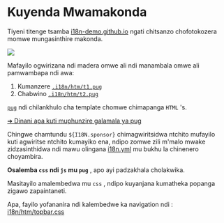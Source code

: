 # Kuyenda Mwamakonda

Tiyeni titenge tsamba [i18n-demo.github.io](//i18n-demo.github.io) ngati chitsanzo chofotokozera momwe mungasinthire makonda.

![](https://p.3ti.site/1731036697.avif)

Mafayilo ogwirizana ndi madera omwe ali ndi manambala omwe ali pamwambapa ndi awa:

1. Kumanzere [`.i18n/htm/t1.pug`](https://github.com/i18n-site/demo.i18n.site/blob/main/.i18n/htm/t1.pug)
2. Chabwino [`.i18n/htm/t2.pug`](https://github.com/i18n-site/demo.i18n.site/blob/main/.i18n/htm/t2.pug)

[`pug`](https://pugjs.org) ndi chilankhulo cha template chomwe chimapanga `HTML` 's.

[➔ Dinani apa kuti muphunzire galamala ya pug](https://pugjs.org)

Chingwe chamtundu `${I18N.sponsor}` chimagwiritsidwa ntchito mufayilo kuti agwiritse ntchito kumayiko ena, ndipo zomwe zili m'malo mwake zidzasinthidwa ndi mawu olingana [i18n.yml](https://github.com/i18n-site/demo.i18n.site/blob/main/en/i18n.yml) mu bukhu la chinenero choyambira.

**Osalemba `css` ndi `js` mu `pug`** , apo ayi padzakhala cholakwika.

Masitayilo amalembedwa mu `css` , ndipo kuyanjana kumatheka popanga zigawo zapaintaneti.

Apa, fayilo yofananira ndi kalembedwe ka navigation ndi : [i18n/htm/topbar.css](https://github.com/i18n-site/demo.i18n.site/blob/main/.i18n/htm/topbar.css)